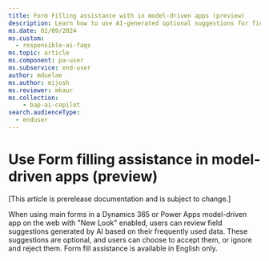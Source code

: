 ```yaml
---
title: Form Filling assistance with in model-driven apps (preview)
description: Learn how to use AI-generated optional suggestions for fields in a form.
ms.date: 02/09/2024
ms.custom: 
  - responsible-ai-faqs
ms.topic: article
ms.component: pa-user
ms.subservice: end-user
author: mduelae
ms.author: mijosh
ms.reviewer: mkaur
ms.collection: 
    - bap-ai-copilot 
search.audienceType: 
  - enduser
---
```


# Use Form filling assistance in model-driven apps (preview)

[This article is prerelease documentation and is subject to change.]


When using main forms in a Dynamics 365 or Power Apps model-driven app on the web with "New Look" enabled, users can review field suggestions generated by AI based on their frequently used data. These suggestions are optional, and users can choose to accept them, or ignore and reject them. Form fill assistance is available in English only. 
